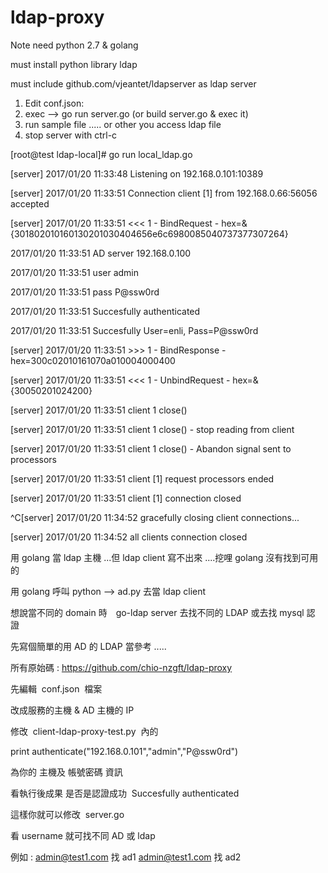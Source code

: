 # ldap-proxy

Note need python 2.7 & golang

must install python library ldap

must include github.com/vjeantet/ldapserver as ldap server

1. Edit conf.json:
2. exec --> go run server.go (or build server.go & exec it)
3. run sample file ..... or other you access ldap file
4. stop server with ctrl-c

[root@test ldap-local]# go run local_ldap.go

[server] 2017/01/20 11:33:48 Listening on 192.168.0.101:10389

[server] 2017/01/20 11:33:51 Connection client [1] from 192.168.0.66:56056 accepted

[server] 2017/01/20 11:33:51 <<< 1 - BindRequest - hex=&{301802010160130201030404656e6c6980085040737377307264}

2017/01/20 11:33:51 AD server 192.168.0.100

2017/01/20 11:33:51 user admin

2017/01/20 11:33:51 pass P@ssw0rd

2017/01/20 11:33:51 Succesfully authenticated

2017/01/20 11:33:51 Succesfully User=enli, Pass=P@ssw0rd

[server] 2017/01/20 11:33:51 >>> 1 - BindResponse - hex=300c02010161070a010004000400

[server] 2017/01/20 11:33:51 <<< 1 - UnbindRequest - hex=&{30050201024200}

[server] 2017/01/20 11:33:51 client 1 close()

[server] 2017/01/20 11:33:51 client 1 close() - stop reading from client

[server] 2017/01/20 11:33:51 client 1 close() - Abandon signal sent to processors

[server] 2017/01/20 11:33:51 client [1] request processors ended

[server] 2017/01/20 11:33:51 client [1] connection closed

^C[server] 2017/01/20 11:34:52 gracefully closing client connections...

[server] 2017/01/20 11:34:52 all clients connection closed

用 golang 當 ldap 主機 ...但 ldap client 寫不出來 ....挖哩 golang 沒有找到可用的

用 golang 呼叫 python --> ad.py 去當 ldap client

想說當不同的 domain 時　go-ldap server 去找不同的 LDAP 或去找 mysql 認證 

先寫個簡單的用 AD 的 LDAP 當參考 .....

所有原始碼 : https://github.com/chio-nzgft/ldap-proxy

先編輯  conf.json  檔案 

改成服務的主機 & AD 主機的 IP

修改  client-ldap-proxy-test.py  內的 

print authenticate("192.168.0.101","admin","P@ssw0rd")

為你的 主機及 帳號密碼 資訊

看執行後成果 是否是認證成功  Succesfully authenticated

這樣你就可以修改  server.go  

看 username 就可找不同 AD 或 ldap

例如 :
admin@test1.com 找 ad1
admin@test1.com 找 ad2
